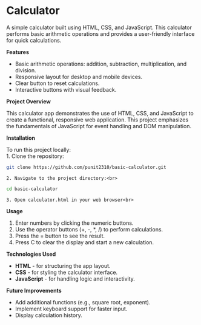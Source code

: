 # Calculator

A simple calculator built using HTML, CSS, and JavaScript. This calculator performs basic arithmetic operations and provides a user-friendly interface for quick calculations.

**Features**

- Basic arithmetic operations: addition, subtraction, multiplication, and division.<br>
- Responsive layout for desktop and mobile devices.<br>
- Clear button to reset calculations.<br>
- Interactive buttons with visual feedback.

**Project Overview**

This calculator app demonstrates the use of HTML, CSS, and JavaScript to create a functional, responsive web application. This project emphasizes the fundamentals of JavaScript for event handling and DOM manipulation.

**Installation**

To run this project locally:<br>
    1. Clone the repository:<br>
```bash
git clone https://github.com/punit2310/basic-calculator.git
```
    2. Navigate to the project directory:<br>
```bash
cd basic-calculator
```
    3. Open calculator.html in your web browser<br>

**Usage**

1. Enter numbers by clicking the numeric buttons.<br>
2. Use the operator buttons (+, -, *, /) to perform calculations.<br>
3. Press the = button to see the result.<br>
4. Press C to clear the display and start a new calculation.<br>

**Technologies Used**

- **HTML** - for structuring the app layout.
- **CSS** - for styling the calculator interface.
- **JavaScript** - for handling logic and interactivity.

**Future Improvements**

- Add additional functions (e.g., square root, exponent).
- Implement keyboard support for faster input.
- Display calculation history.

